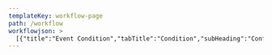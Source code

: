 ```yaml
---
templateKey: workflow-page
path: /workflow
workflowjson: >
  [{"title":"Event Condition","tabTitle":"Condition","subHeading":"Configure how Graylog should create Events of this kind. You can later use those Events as input on other Conditions, making it possible to build powerful Conditions based on others.","content":[{"title":"Condition Type","name":"conditiontype","type":"select","isRequired":false,"value":"","notice":"Choose the type of Condition for this Event.","id":"condition1","options":[{"value":"0","label":"Low"},{"value":"1","label":"High"},{"value":"2","label":"Normal"}]}]},{"title":"Title","tabTitle":"Fields","subHeading":"","content":[{"title":"Name","name":"name","type":"text","isRequired":false,"value":"","placeHolder":"Your Name","notice":"","id":"name"},{"title":"Email","name":"email","type":"text","isRequired":false,"value":"","placeHolder":"Your Email","notice":"We don't share email","validation":[{"regEx":{},"message":"Please enter valid email"}],"id":"email1"},{"title":"Contact Number","name":"contact","type":"text","isRequired":false,"value":"","placeHolder":"Your Contact Number","notice":"Enter your 10 digits contact number","id":"contact"},{"title":"Address(Optional)","name":"address","type":"textarea","isRequired":false,"value":"","placeHolder":"","notice":"","id":"address"},{"title":"Birth Date","name":"birthdate","type":"DATE","isRequired":false,"value":"","placeHolder":"","notice":"","id":"birtdate"},{"title":"Gender","name":"gender","type":"radio","value":"","placeHolder":"","isRequired":false,"notice":"","options":[{"value":"0","label":"Male"},{"value":"1","label":"Female"}],"id":"gender1"}]}]
---
```

